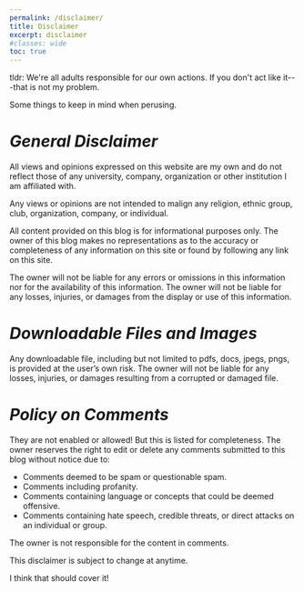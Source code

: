 ```yaml
---
permalink: /disclaimer/
title: Disclaimer
excerpt: disclaimer
#classes: wide
toc: true
---
```


tldr: We're all adults responsible for our own actions. If you don't act like it---that is not my problem.

Some things to keep in mind when perusing.

# *General Disclaimer*
All views and opinions expressed on this website are my own and do not reflect those of any university, company, organization or other institution I am affiliated with.

Any views or opinions are not intended to malign any religion, ethnic group, club, organization, company, or individual.

All content provided on this blog is for informational purposes only. The owner of this blog makes no representations as to the accuracy or completeness of any information on this site or found by following any link on this site.

The owner will not be liable for any errors or omissions in this information nor for the availability of this information. The owner will not be liable for any losses, injuries, or damages from the display or use of this information.

# *Downloadable Files and Images*
Any downloadable file, including but not limited to pdfs, docs, jpegs, pngs, is provided at the user’s own risk. The owner will not be liable for any losses, injuries, or damages resulting from a corrupted or damaged file.

# *Policy on Comments*
They are not enabled or allowed! But this is listed for completeness. The owner reserves the right to edit or delete any comments submitted to this blog without notice due to:
* Comments deemed to be spam or questionable spam.
* Comments including profanity.
* Comments containing language or concepts that could be deemed offensive.
* Comments containing hate speech, credible threats, or direct attacks on an individual or group.

The owner is not responsible for the content in comments.

This disclaimer is subject to change at anytime.

I think that should cover it!